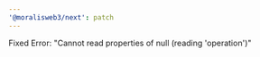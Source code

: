 ```yaml
---
'@moralisweb3/next': patch
---
```


Fixed Error: "Cannot read properties of null (reading 'operation')"
